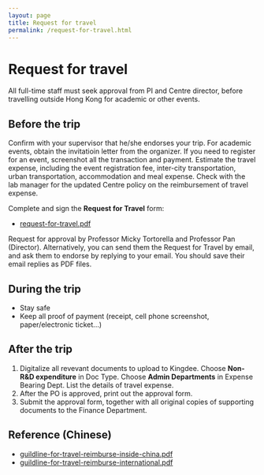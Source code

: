 ```yaml
---
layout: page
title: Request for travel
permalink: /request-for-travel.html
---
```


# Request for travel

All full-time staff must seek approval from PI and Centre director, before travelling outside Hong Kong for academic or other events.

## Before the trip

Confirm with your supervisor that he/she endorses your trip. For academic events, obtain the invitatioin letter from the organizer. If you need to register for an event, screenshot all the transaction and payment. Estimate the travel expense, including the event registration fee, inter-city transportation, urban transportation, accommodation and meal expense. Check with the lab manager for the updated Centre policy on the reimbursement of travel expense.

Complete and sign the **Request for Travel** form:

- [request-for-travel.pdf](/files/request-for-travel.pdf) 

Request for approval by Professor Micky Tortorella and Professor Pan (Director). Alternatively, you can send them the Request for Travel by email, and ask them to endorse by replying to your email. You should save their email replies as PDF files.

## During the trip

- Stay safe
- Keep all proof of payment (receipt, cell phone screenshot, paper/electronic ticket...)

## After the trip

1. Digitalize all revevant documents to upload to Kingdee. Choose **Non-R&D expenditure** in Doc Type. Choose **Admin Departments** in Expense Bearing Dept. List the details of travel expense.
2. After the PO is approved, print out the approval form.
3. Submit the approval form, together with all original copies of supporting documents to the Finance Department.

## Reference (Chinese)

- [guildline-for-travel-reimburse-inside-china.pdf](/files/guildline-for-travel-reimburse-inside-china.pdf)
- [guildline-for-travel-reimburse-international.pdf](/files/guildline-for-travel-reimburse-international.pdf)
